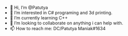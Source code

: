 - 👋 Hi, I’m @Patutya
- 👀 I’m interested in C# programing and 3d printing.
- 🌱 I’m currently learning C++
- 💞️ I’m looking to collaborate on anything i can help with.
- 📫 How to reach me: DC/Patutya Maniak#1634

<!---
Patutya/Patutya is a ✨ special ✨ repository because its `README.md` (this file) appears on your GitHub profile.
You can click the Preview link to take a look at your changes.
--->
